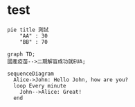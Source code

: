 # test

```mermaid
pie title 測試
    "AA" : 30
    "BB" : 70
```

```mermaid
graph TD;
國產疫苗-->二期解盲成功就EUA;
```

```mermaid
sequenceDiagram
  Alice->John: Hello John, how are you?
  loop Every minute
    John-->Alice: Great!
  end
```

